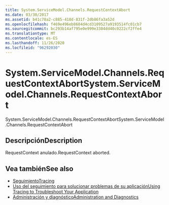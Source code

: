 ```yaml
---
title: System.ServiceModel.Channels.RequestContextAbort
ms.date: 03/30/2017
ms.assetid: b41c78a2-c885-418d-831f-2db86fa3a52d
ms.openlocfilehash: f469e496eb8684d4cd3109527a9193514fc01cb7
ms.sourcegitcommit: bc293b14af795e0e999e3304dd40c0222cf2ffe4
ms.translationtype: MT
ms.contentlocale: es-ES
ms.lasthandoff: 11/26/2020
ms.locfileid: "96292030"
---
```

# <a name="systemservicemodelchannelsrequestcontextabort"></a><span data-ttu-id="99429-102">System.ServiceModel.Channels.RequestContextAbort</span><span class="sxs-lookup"><span data-stu-id="99429-102">System.ServiceModel.Channels.RequestContextAbort</span></span>

<span data-ttu-id="99429-103">System.ServiceModel.Channels.RequestContextAbort</span><span class="sxs-lookup"><span data-stu-id="99429-103">System.ServiceModel.Channels.RequestContextAbort</span></span>  
  
## <a name="description"></a><span data-ttu-id="99429-104">Descripción</span><span class="sxs-lookup"><span data-stu-id="99429-104">Description</span></span>  

 <span data-ttu-id="99429-105">RequestContext anulado.</span><span class="sxs-lookup"><span data-stu-id="99429-105">RequestContext aborted.</span></span>  
  
## <a name="see-also"></a><span data-ttu-id="99429-106">Vea también</span><span class="sxs-lookup"><span data-stu-id="99429-106">See also</span></span>

- [<span data-ttu-id="99429-107">Seguimiento</span><span class="sxs-lookup"><span data-stu-id="99429-107">Tracing</span></span>](index.md)
- [<span data-ttu-id="99429-108">Uso del seguimiento para solucionar problemas de su aplicación</span><span class="sxs-lookup"><span data-stu-id="99429-108">Using Tracing to Troubleshoot Your Application</span></span>](using-tracing-to-troubleshoot-your-application.md)
- [<span data-ttu-id="99429-109">Administración y diagnóstico</span><span class="sxs-lookup"><span data-stu-id="99429-109">Administration and Diagnostics</span></span>](../index.md)
